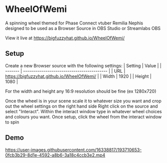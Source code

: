 # WheelOfWemi
A spinning wheel themed for Phase Connect vtuber Remilia Nephis designed to be used as a Browser Source in OBS Studio or Streamlabs OBS

View it live at https://bigfuzzyhat.github.io/WheelOfWemi/
## Setup
Create a new Browser source with the following settings:
| Setting | Value                                      |
| ------- | ------------------------------------------ |
| URL     | https://bigfuzzyhat.github.io/WheelOfWemi/ |
| Width   | 1920                                       |
| Height  | 1080                                       |

For the width and height any 16:9 resolution should be fine (ex 1280x720)

Once the wheel is in your scene scale it to whatever size you want and crop out the wheel settings on the right hand side
Right click on the source and select "Interact". Within the interact window type in whatever wheel choices and colours you want.
Once setup, click the wheel from the interact window to spin

## Demo


https://user-images.githubusercontent.com/16338817/193710653-0fcb3b29-8d1e-4592-a8b6-3a18c4ccb3e2.mp4


